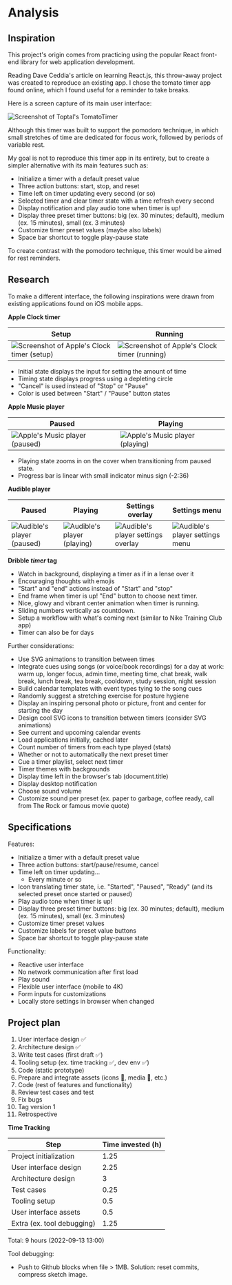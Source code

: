 # Analysis

## Inspiration

This project's origin comes from practicing using the popular React front-end library for web application development.

Reading Dave Ceddia's article on learning React.js,
this throw-away project was created to reproduce an existing app.
I chose the tomato timer app found online,
which I found useful for a reminder to take breaks.

Here is a screen capture of its main user interface:

![Screenshot of Toptal's TomatoTimer](assets/Toptal_tomato_timer_2022-09-09.png)

Although this timer was built to support the pomodoro technique,
in which small stretches of time are dedicated for focus work,
followed by periods of variable rest.

My goal is not to reproduce this timer app in its entirety,
but to create a simpler alternative with its main features such as:

- Initialize a timer with a default preset value
- Three action buttons: start, stop, and reset
- Time left on timer updating every second (or so)
- Selected timer and clear timer state with a time refresh every second
- Display notification and play audio tone when timer is up!
- Display three preset timer buttons:
  big (ex. 30 minutes; default),
  medium (ex. 15 minutes),
  small (ex. 3 minutes)
- Customize timer preset values (maybe also labels)
- Space bar shortcut to toggle play-pause state

To create contrast with the pomodoro technique,
this timer would be aimed for rest reminders.

## Research

To make a different interface, the following inspirations were drawn
from existing applications found on iOS mobile apps.

**Apple Clock timer**

| Setup                                                                   | Running                                                                   |
| ----------------------------------------------------------------------- | ------------------------------------------------------------------------- |
| ![Screenshot of Apple's Clock timer (setup)](assets/Apple_timer_01.PNG) | ![Screenshot of Apple's Clock timer (running)](assets/Apple_timer_02.PNG) |

- Initial state displays the input for setting the amount of time
- Timing state displays progress using a depleting circle
- "Cancel" is used instead of "Stop" or "Pause"
- Color is used between "Start" / "Pause" button states

**Apple Music player**

| Paused                                                             | Playing                                                             |
| ------------------------------------------------------------------ | ------------------------------------------------------------------- |
| ![Apple's Music player (paused)](assets/Apple_music_player_01.PNG) | ![Apple's Music player (playing)](assets/Apple_music_player_02.PNG) |

- Playing state zooms in on the cover when transitioning from paused state.
- Progress bar is linear with small indicator minus sign (-2:36)

**Audible player**

| Paused                                                     | Playing                                                     | Settings overlay                                                   | Settings menu                                                   |
| ---------------------------------------------------------- | ----------------------------------------------------------- | ------------------------------------------------------------------ | --------------------------------------------------------------- |
| ![Audible's player (paused)](assets/Audible_player_01.PNG) | ![Audible's player (playing)](assets/Audible_player_02.PNG) | ![Audible's player settings overlay](assets/Audible_player_03.PNG) | ![Audible's player settings menu](assets/Audible_player_04.PNG) |

**Dribble _timer_ tag**

- Watch in background, displaying a timer as if in a lense over it
- Encouraging thoughts with emojis
- "Start" and "end" actions instead of "Start" and "stop"
- End frame when timer is up! "End" button to choose next timer.
- Nice, glowy and vibrant center animation when timer is running.
- Sliding numbers vertically as countdown.
- Setup a workflow with what's coming next (similar to Nike Training Club app)
- Timer can also be for days

Further considerations:

- Use SVG animations to transition between times
- Integrate cues using songs (or voice/book recordings) for a day at work: warm up, longer focus, admin time, meeting time, chat break, walk break, lunch break, tea break, cooldown, study session, night session
- Build calendar templates with event types tying to the song cues
- Randomly suggest a stretching exercise for posture hygiene
- Display an inspiring personal photo or picture, front and center for starting the day
- Design cool SVG icons to transition between timers (consider SVG animations)
- See current and upcoming calendar events
- Load applications initially, cached later
- Count number of timers from each type played (stats)
- Whether or not to automatically the next preset timer
- Cue a timer playlist, select next timer
- Timer themes with backgrounds
- Display time left in the browser's tab (document.title)
- Display desktop notification
- Choose sound volume
- Customize sound per preset (ex. paper to garbage, coffee ready, call from The Rock or famous movie quote)

## Specifications

Features:

- Initialize a timer with a default preset value
- Three action buttons: start/pause/resume, cancel
- Time left on timer updating...
  - Every minute or so
- Icon translating timer state, i.e. "Started", "Paused", "Ready" (and its selected preset once started or paused)
- Play audio tone when timer is up!
- Display three preset timer buttons: big (ex. 30 minutes; default), medium (ex. 15 minutes), small (ex. 3 minutes)
- Customize timer preset values
- Customize labels for preset value buttons
- Space bar shortcut to toggle play-pause state

Functionality:

- Reactive user interface
- No network communication after first load
- Play sound
- Flexible user interface (mobile to 4K)
- Form inputs for customizations
- Locally store settings in browser when changed

## Project plan

1. User interface design ✅
1. Architecture design ✅
1. Write test cases (first draft ✅)
1. Tooling setup (ex. time tracking ✅, dev env ✅)
1. Code (static prototype)
1. Prepare and integrate assets (icons 🚥, media 🚥, etc.)
1. Code (rest of features and functionality)
1. Review test cases and test
1. Fix bugs
1. Tag version 1
1. Retrospective

**Time Tracking**

| Step                       | Time invested (h) |
| -------------------------- | ----------------- |
| Project initialization     | 1.25              |
| User interface design      | 2.25              |
| Architecture design        | 3                 |
| Test cases                 | 0.25              |
| Tooling setup              | 0.5               |
| User interface assets      | 0.5               |
| Extra (ex. tool debugging) | 1.25              |

Total: 9 hours (2022-09-13 13:00)

Tool debugging:

- Push to Github blocks when file > 1MB.
  Solution: reset commits, compress sketch image.
